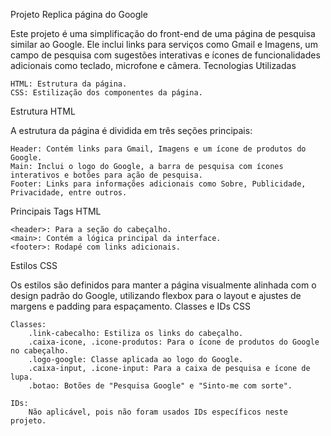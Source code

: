 Projeto Replica página do Google

Este projeto é uma simplificação do front-end de uma página de pesquisa similar ao Google. Ele inclui links para serviços como Gmail e Imagens, um campo de pesquisa com sugestões interativas e ícones de funcionalidades adicionais como teclado, microfone e câmera.
Tecnologias Utilizadas

    HTML: Estrutura da página.
    CSS: Estilização dos componentes da página.

Estrutura HTML

A estrutura da página é dividida em três seções principais:

    Header: Contém links para Gmail, Imagens e um ícone de produtos do Google.
    Main: Inclui o logo do Google, a barra de pesquisa com ícones interativos e botões para ação de pesquisa.
    Footer: Links para informações adicionais como Sobre, Publicidade, Privacidade, entre outros.

Principais Tags HTML

    <header>: Para a seção do cabeçalho.
    <main>: Contém a lógica principal da interface.
    <footer>: Rodapé com links adicionais.

Estilos CSS

Os estilos são definidos para manter a página visualmente alinhada com o design padrão do Google, utilizando flexbox para o layout e ajustes de margens e padding para espaçamento.
Classes e IDs CSS

    Classes:
        .link-cabecalho: Estiliza os links do cabeçalho.
        .caixa-icone, .icone-produtos: Para o ícone de produtos do Google no cabeçalho.
        .logo-google: Classe aplicada ao logo do Google.
        .caixa-input, .icone-input: Para a caixa de pesquisa e ícone de lupa.
        .botao: Botões de "Pesquisa Google" e "Sinto-me com sorte".

    IDs:
        Não aplicável, pois não foram usados IDs específicos neste projeto.